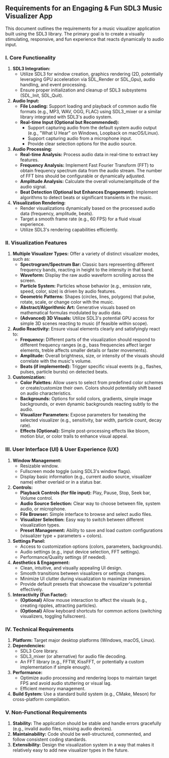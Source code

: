 ## **Requirements for an Engaging & Fun SDL3 Music Visualizer App**

This document outlines the requirements for a music visualizer application built using the SDL3 library. The primary goal is to create a visually stimulating, responsive, and fun experience that reacts dynamically to audio input.

### **I. Core Functionality**

1. **SDL3 Integration:**  
   * Utilize SDL3 for window creation, graphics rendering (2D, potentially leveraging GPU acceleration via SDL\_Render or SDL\_Gpu), audio handling, and event processing.  
   * Ensure proper initialization and cleanup of SDL3 subsystems (SDL\_Init, SDL\_Quit).  
2. **Audio Input:**  
   * **File Loading:** Support loading and playback of common audio file formats (e.g., MP3, WAV, OGG, FLAC) using SDL3\_mixer or a similar library integrated with SDL3's audio system.  
   * **Real-time Input (Optional but Recommended):**  
     * Support capturing audio from the default system audio output (e.g., "What U Hear" on Windows, Loopback on macOS/Linux).  
     * Support capturing audio from a microphone input.  
     * Provide clear selection options for the audio source.  
3. **Audio Processing:**  
   * **Real-time Analysis:** Process audio data in real-time to extract key features.  
   * **Frequency Analysis:** Implement Fast Fourier Transform (FFT) to obtain frequency spectrum data from the audio stream. The number of FFT bins should be configurable or dynamically adjusted.  
   * **Amplitude Analysis:** Calculate the overall volume/amplitude of the audio signal.  
   * **Beat Detection (Optional but Enhances Engagement):** Implement algorithms to detect beats or significant transients in the music.  
4. **Visualization Rendering:**  
   * Render visualizations dynamically based on the processed audio data (frequency, amplitude, beats).  
   * Target a smooth frame rate (e.g., 60 FPS) for a fluid visual experience.  
   * Utilize SDL3's rendering capabilities efficiently.

### **II. Visualization Features**

1. **Multiple Visualizer Types:** Offer a variety of distinct visualizer modes, such as:  
   * **Spectrogram/Spectrum Bar:** Classic bars representing different frequency bands, reacting in height to the intensity in that band.  
   * **Waveform:** Display the raw audio waveform scrolling across the screen.  
   * **Particle System:** Particles whose behavior (e.g., emission rate, speed, color, size) is driven by audio features.  
   * **Geometric Patterns:** Shapes (circles, lines, polygons) that pulse, rotate, scale, or change color with the music.  
   * **Abstract/Algorithmic Art:** Generative visuals based on mathematical formulas modulated by audio data.  
   * **(Advanced) 3D Visuals:** Utilize SDL3's potential GPU access for simple 3D scenes reacting to music (if feasible within scope).  
2. **Audio Reactivity:** Ensure visual elements clearly and satisfyingly react to:  
   * **Frequency:** Different parts of the visualization should respond to different frequency ranges (e.g., bass frequencies affect larger elements, treble affects smaller details or faster movements).  
   * **Amplitude:** Overall brightness, size, or intensity of the visuals should correlate with the music's volume.  
   * **Beats (if implemented):** Trigger specific visual events (e.g., flashes, pulses, particle bursts) on detected beats.  
3. **Customization:**  
   * **Color Palettes:** Allow users to select from predefined color schemes or create/customize their own. Colors should potentially shift based on audio characteristics.  
   * **Backgrounds:** Options for solid colors, gradients, simple image backgrounds, or even dynamic backgrounds reacting subtly to the audio.  
   * **Visualizer Parameters:** Expose parameters for tweaking the selected visualizer (e.g., sensitivity, bar width, particle count, decay rate).  
   * **Effects (Optional):** Simple post-processing effects like bloom, motion blur, or color trails to enhance visual appeal.

### **III. User Interface (UI) & User Experience (UX)**

1. **Window Management:**  
   * Resizable window.  
   * Fullscreen mode toggle (using SDL3's window flags).  
   * Display basic information (e.g., current audio source, visualizer name) either overlaid or in a status bar.  
2. **Controls:**  
   * **Playback Controls (for file input):** Play, Pause, Stop, Seek bar, Volume control.  
   * **Audio Source Selection:** Clear way to choose between file, system audio, or microphone.  
   * **File Browser:** Simple interface to browse and select audio files.  
   * **Visualizer Selection:** Easy way to switch between different visualization types.  
   * **Preset Management:** Ability to save and load custom configurations (visualizer type \+ parameters \+ colors).  
3. **Settings Panel:**  
   * Access to customization options (colors, parameters, backgrounds).  
   * Audio settings (e.g., input device selection, FFT settings).  
   * Performance/Quality settings (if needed).  
4. **Aesthetics & Engagement:**  
   * Clean, intuitive, and visually appealing UI design.  
   * Smooth transitions between visualizers or settings changes.  
   * Minimize UI clutter during visualization to maximize immersion.  
   * Provide default presets that showcase the visualizer's potential effectively.  
5. **Interactivity (Fun Factor):**  
   * **(Optional)** Allow mouse interaction to affect the visuals (e.g., creating ripples, attracting particles).  
   * **(Optional)** Allow keyboard shortcuts for common actions (switching visualizers, toggling fullscreen).

### **IV. Technical Requirements**

1. **Platform:** Target major desktop platforms (Windows, macOS, Linux).  
2. **Dependencies:**  
   * SDL3 Core library.  
   * SDL3\_mixer (or alternative) for audio file decoding.  
   * An FFT library (e.g., FFTW, KissFFT, or potentially a custom implementation if simple enough).  
3. **Performance:**  
   * Optimize audio processing and rendering loops to maintain target FPS and avoid audio stuttering or visual lag.  
   * Efficient memory management.  
4. **Build System:** Use a standard build system (e.g., CMake, Meson) for cross-platform compilation.

### **V. Non-Functional Requirements**

1. **Stability:** The application should be stable and handle errors gracefully (e.g., invalid audio files, missing audio devices).  
2. **Maintainability:** Code should be well-structured, commented, and follow consistent coding standards.  
3. **Extensibility:** Design the visualization system in a way that makes it relatively easy to add new visualizer types in the future.